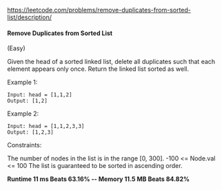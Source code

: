 https://leetcode.com/problems/remove-duplicates-from-sorted-list/description/

#### Remove Duplicates from Sorted List 
(Easy)

Given the head of a sorted linked list, delete all duplicates such that each element appears only once. Return the linked list sorted as well.
 

Example 1:
```
Input: head = [1,1,2]
Output: [1,2]
```
Example 2:
```
Input: head = [1,1,2,3,3]
Output: [1,2,3]
 ```

Constraints:

The number of nodes in the list is in the range [0, 300].
-100 <= Node.val <= 100
The list is guaranteed to be sorted in ascending order.

**Runtime 11 ms Beats 63.16% -- Memory 11.5 MB Beats 84.82%**
